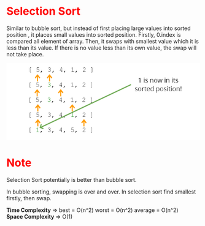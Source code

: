 # Selection Sort

Similar to bubble sort, but instead of first placing large values into sorted position , it places small values into sorted position.
Firstly, 0.index is compared all element of array. Then, it swaps with smallest value which it is less than its value. If there is no value less than its own value, the swap will not take place.

![This is an selection sort image](../assets/Images/selection_sort.PNG)

<h1 class="note">Note</h1>
Selection Sort potentially is better than bubble sort.

In bubble sorting, swapping is over and over. In selection sort find smallest firstly, then swap.

**Time Complexity** => best = O(n^2) worst = O(n^2) average = O(n^2)  
**Space Complexity** => O(1)

<style>
  h1{
color: red;
  }
    
</style>
